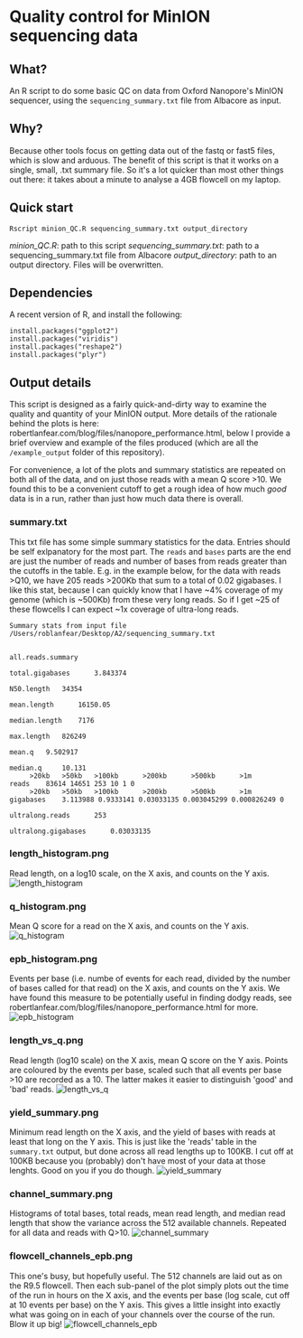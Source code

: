 # Quality control for MinION sequencing data

## What?

An R script to do some basic QC on data from Oxford Nanopore's MinION sequencer, using the `sequencing_summary.txt` file from Albacore as input.

## Why?

Because other tools focus on getting data out of the fastq or fast5 files, which is slow and arduous. The benefit of this script is that it works on a single, small, .txt summary file. So it's a lot quicker than most other things out there: it takes about a minute to analyse a 4GB flowcell on my laptop. 

## Quick start

```
Rscript minion_QC.R sequencing_summary.txt output_directory
```

*minion_QC.R*: path to this script
*sequencing_summary.txt*: path to a sequencing_summary.txt file from Albacore
*output_directory*: path to an output directory. Files will be overwritten.

## Dependencies
A recent version of R, and install the following:

```
install.packages("ggplot2")
install.packages("viridis")
install.packages("reshape2")
install.packages("plyr")
```

## Output details
This script is designed as a fairly quick-and-dirty way to examine the quality and quantity of your MinION output. More details of the rationale behind the plots is here: robertlanfear.com/blog/files/nanopore_performance.html, below I provide a brief overview and example of the files produced (which are all the `/example_output` folder of this repository).

For convenience, a lot of the plots and summary statistics are repeated on both all of the data, and on just those reads with a mean Q score >10. We found this to be a convenient cutoff to get a rough idea of how much *good* data is in a run, rather than just how much data there is overall.

### summary.txt

This txt file has some simple summary statistics for the data. Entries should be self exlpanatory for the most part. The `reads` and `bases` parts are the end are just the number of reads and number of bases from reads greater than the cutoffs in the table. E.g. in the example below, for the data with reads >Q10, we have 205 reads >200Kb that sum to a total of 0.02 gigabases. I like this stat, because I can quickly know that I have ~4% coverage of my genome (which is ~500Kb) from these very long reads. So if I get ~25 of these flowcells I can expect ~1x coverage of ultra-long reads.

```
Summary stats from input file /Users/roblanfear/Desktop/A2/sequencing_summary.txt 


all.reads.summary 
 	  	 
total.gigabases 	 3.843374 
 	  	 
N50.length 	 34354 
 	  	 
mean.length 	 16150.05 
 	  	 
median.length 	 7176 
 	  	 
max.length 	 826249 
 	  	 
mean.q 	 9.502917 
 	  	 
median.q 	 10.131 
 	 >20kb 	 >50kb 	 >100kb 	 >200kb 	 >500kb 	 >1m 	 
reads 	 83614 14651 253 10 1 0 
 	 >20kb 	 >50kb 	 >100kb 	 >200kb 	 >500kb 	 >1m 	 
gigabases 	 3.113988 0.9333141 0.03033135 0.003045299 0.000826249 0 
 	  	 
ultralong.reads 	 253 
 	  	 
ultralong.gigabases 	 0.03033135 
```

### length_histogram.png
Read length, on a log10 scale, on the X axis, and counts on the Y axis.
![length_histogram](example_output/length_histogram.png)

### q_histogram.png
Mean Q score for a read on the X axis, and counts on the Y axis. 
![q_histogram](example_output/q_histogram.png)

### epb_histogram.png
Events per base (i.e. numbe of events for each read, divided by the number of bases called for that read) on the X axis, and counts on the Y axis. We have found this measure to be potentially useful in finding dodgy reads, see robertlanfear.com/blog/files/nanopore_performance.html for more.
![epb_histogram](example_output/epb_histogram.png)

### length_vs_q.png
Read length (log10 scale) on the X axis, mean Q score on the Y axis. Points are coloured by the events per base, scaled such that all events per base >10 are recorded as a 10. The latter makes it easier to distinguish 'good' and 'bad' reads. 
![length_vs_q](example_output/length_vs_q.png)

### yield_summary.png
Minimum read length on the X axis, and the yield of bases with reads at least that long on the Y axis. This is just like the 'reads' table in the `summary.txt` output, but done across all read lengths up to 100KB. I cut off at 100KB because you (probably) don't have most of your data at those lenghts. Good on you if you do though.
![yield_summary](example_output/yield_summary.png)

### channel_summary.png
Histograms of total bases, total reads, mean read length, and median read length that show the variance across the 512 available channels. Repeated for all data and reads with Q>10.
![channel_summary](example_output/channel_summary.png)

### flowcell_channels_epb.png
This one's busy, but hopefully useful. The 512 channels are laid out as on the R9.5 flowcell. Then each sub-panel of the plot simply plots out the time of the run in hours on the X axis, and the events per base (log scale, cut off at 10 events per base) on the Y axis. This gives a little insight into exactly what was going on in each of your channels over the course of the run. Blow it up big!
![flowcell_channels_epb](example_output/flowcell_channels_epb.png)
